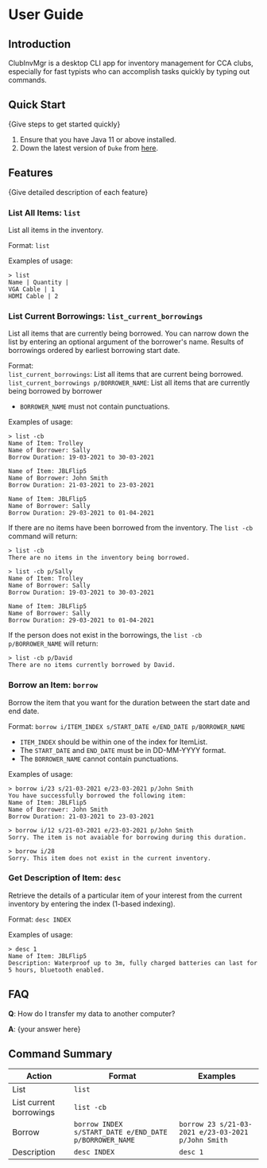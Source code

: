 # User Guide

## Introduction

ClubInvMgr is a desktop CLI app for inventory management for CCA clubs, especially for fast typists who can accomplish tasks quickly by typing out commands.

## Quick Start

{Give steps to get started quickly}

1. Ensure that you have Java 11 or above installed.
1. Down the latest version of `Duke` from [here](http://link.to/duke).

## Features 

{Give detailed description of each feature}

### List All Items: `list`
List all items in the inventory.

Format: `list`

Examples of usage:
```
> list
Name | Quantity	|
VGA Cable | 1 
HDMI Cable | 2
```


### List Current Borrowings: `list_current_borrowings`
List all items that are currently being borrowed. You can narrow down the list by entering an optional argument of the borrower's name. Results of borrowings ordered by earliest borrowing start date.

Format:   
`list_current_borrowings`: List all items that are current being borrowed.  
`list_current_borrowings p/BORROWER_NAME`: List all items that are currently being borrowed by borrower
* `BORROWER_NAME` must not contain punctuations.

Examples of usage:
```
> list -cb
Name of Item: Trolley
Name of Borrower: Sally
Borrow Duration: 19-03-2021 to 30-03-2021

Name of Item: JBLFlip5
Name of Borrower: John Smith
Borrow Duration: 21-03-2021 to 23-03-2021

Name of Item: JBLFlip5
Name of Borrower: Sally
Borrow Duration: 29-03-2021 to 01-04-2021
```
If there are no items have been borrowed from the inventory. The `list -cb` command will return:
```
> list -cb
There are no items in the inventory being borrowed.
```

```
> list -cb p/Sally
Name of Item: Trolley
Name of Borrower: Sally
Borrow Duration: 19-03-2021 to 30-03-2021

Name of Item: JBLFlip5
Name of Borrower: Sally
Borrow Duration: 29-03-2021 to 01-04-2021
```
If the person does not exist in the borrowings, the `list -cb p/BORROWER_NAME` will return:
```
> list -cb p/David
There are no items currently borrowed by David.
```


### Borrow an Item: `borrow`
Borrow the item that you want for the duration between the start date and end date.

Format: `borrow i/ITEM_INDEX s/START_DATE e/END_DATE p/BORROWER_NAME`
* `ITEM_INDEX` should be within one of the index for ItemList.
* The `START_DATE` and `END_DATE` must be in DD-MM-YYYY format.
* The `BORROWER_NAME` cannot contain punctuations.

Examples of usage:
```
> borrow i/23 s/21-03-2021 e/23-03-2021 p/John Smith
You have successfully borrowed the following item:
Name of Item: JBLFlip5
Name of Borrower: John Smith
Borrow Duration: 21-03-2021 to 23-03-2021
```

```
> borrow i/12 s/21-03-2021 e/23-03-2021 p/John Smith
Sorry. The item is not avaiable for borrowing during this duration.
```

```
> borrow i/28
Sorry. This item does not exist in the current inventory.
```

### Get Description of Item: `desc`
Retrieve the details of a particular item of your interest from the current inventory by entering the index (1-based indexing).

Format: `desc INDEX`

Examples of usage:
```
> desc 1
Name of Item: JBLFlip5
Description: Waterproof up to 3m, fully charged batteries can last for 5 hours, bluetooth enabled.
```

## FAQ

**Q**: How do I transfer my data to another computer? 

**A**: {your answer here}

## Command Summary

| Action                  | Format                                                 | Examples                                           |
|-------------------------|--------------------------------------------------------|----------------------------------------------------|
| List                    | `list`                                                 ||
| List current borrowings | `list -cb`                                             ||
| Borrow                  | `borrow INDEX s/START_DATE e/END_DATE p/BORROWER_NAME` | `borrow 23 s/21-03-2021 e/23-03-2021 p/John Smith` |
| Description             | `desc INDEX`                                           | `desc 1`                                           |
